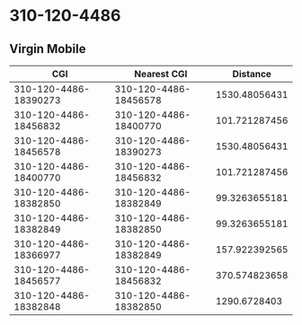 # 310-120-4486
## Virgin Mobile


| CGI | Nearest CGI | Distance |
|-----|-------------|----------|
| 310-120-4486-18390273 | 310-120-4486-18456578 | 1530.48056431 |
| 310-120-4486-18456832 | 310-120-4486-18400770 | 101.721287456 |
| 310-120-4486-18456578 | 310-120-4486-18390273 | 1530.48056431 |
| 310-120-4486-18400770 | 310-120-4486-18456832 | 101.721287456 |
| 310-120-4486-18382850 | 310-120-4486-18382849 | 99.3263655181 |
| 310-120-4486-18382849 | 310-120-4486-18382850 | 99.3263655181 |
| 310-120-4486-18366977 | 310-120-4486-18382849 | 157.922392565 |
| 310-120-4486-18456577 | 310-120-4486-18456832 | 370.574823658 |
| 310-120-4486-18382848 | 310-120-4486-18382850 | 1290.6728403 |

